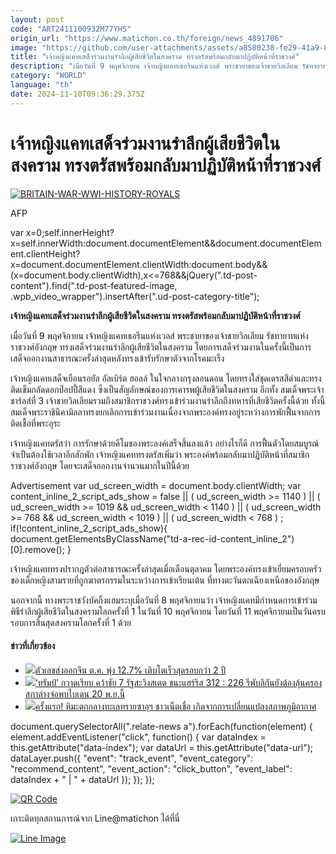 ```yaml
---
layout: post
code: "ART2411100932M77YHS"
origin_url: "https://www.matichon.co.th/foreign/news_4891706"
image: "https://github.com/user-attachments/assets/a8580238-fe29-41a9-8257-6f84fba097a8"
title: "เจ้าหญิงแคทเสด็จร่วมงานรำลึกผู้เสียชีวิตในสงคราม ทรงตรัสพร้อมกลับมาปฏิบัติหน้าที่ราชวงศ์"
description: "เมื่อวันที่ 9 พฤศจิกายน เจ้าหญิงแคทเธอรีนแห่งเวลส์ พระชายาของเจ้าชายวิลเลียม รัชทายาทแห่งราชวงศ์อังกฤษ ทรงเสด็จร่วมงานรำลึกผู้เสียชีวิตในสงคราม โดยการเสด็จร่วมงานในครั้งนี้เป็นการเสด็จออกงานสาธารณะครั้งล่าสุดหลังทรงเข้ารับรักษาตัวจากโรคมะเร็ง"
category: "WORLD"
language: "th"
date: 2024-11-10T09:36:29.375Z
---
```


# เจ้าหญิงแคทเสด็จร่วมงานรำลึกผู้เสียชีวิตในสงคราม ทรงตรัสพร้อมกลับมาปฏิบัติหน้าที่ราชวงศ์

[![](https://www.matichon.co.th/wp-content/uploads/2024/11/728-AFP__20241109__36M2492__v1__HighRes__BritainWarWwiHistoryRoyals.jpg "BRITAIN-WAR-WWI-HISTORY-ROYALS")](https://www.matichon.co.th/wp-content/uploads/2024/11/728-AFP__20241109__36M2492__v1__HighRes__BritainWarWwiHistoryRoyals.jpg)

AFP

var x=0;self.innerHeight?x=self.innerWidth:document.documentElement&&document.documentElement.clientHeight?x=document.documentElement.clientWidth:document.body&&(x=document.body.clientWidth),x<=768&&jQuery(".td-post-content").find(".td-post-featured-image, .wpb\_video\_wrapper").insertAfter(".ud-post-category-title");

**เจ้าหญิงแคทเสด็จร่วมงานรำลึกผู้เสียชีวิตในสงคราม ทรงตรัสพร้อมกลับมาปฏิบัติหน้าที่ราชวงศ์**

เมื่อวันที่ 9 พฤศจิกายน เจ้าหญิงแคทเธอรีนแห่งเวลส์ พระชายาของเจ้าชายวิลเลียม รัชทายาทแห่งราชวงศ์อังกฤษ ทรงเสด็จร่วมงานรำลึกผู้เสียชีวิตในสงคราม โดยการเสด็จร่วมงานในครั้งนี้เป็นการเสด็จออกงานสาธารณะครั้งล่าสุดหลังทรงเข้ารับรักษาตัวจากโรคมะเร็ง

เจ้าหญิงแคทเสด็จเยือนรอยัล อัลเบิร์ต ฮอลล์ ในใจกลางกรุงลอนดอน โดยทรงใส่ชุดเดรสสีดำและทรงติดเข็มกลัดดอกป๊อปปี้สีแดง ซึ่งเป็นสัญลักษณ์ของการเคารพผู้เสียชีวิตในสงคราม อีกทั้ง สมเด็จพระเจ้าชาร์ลส์ที่ 3 เจ้าชายวิลเลียมรวมถึงสมาชิกราชวงศ์ทรงเข้าร่วมงานรำลึกถึงทหารที่เสียชีวิตครั้งนี้ด้วย ทั้งนี้ สมเด็จพระราชินีคามิลลาทรงยกเลิกการเข้าร่วมงานเนื่องจากพระองค์ทรงอยู่ระหว่างการพักฟื้นจากการติดเชื้อที่พระอุระ

เจ้าหญิงแคทตรัสว่า การรักษาด้วยคีโมของพระองค์เสร็จสิ้นลงแล้ว อย่างไรก็ดี การฟื้นตัวโดยสมบูรณ์จำเป็นต้องใช้เวลาอีกสักพัก เจ้าหญิงแคททรงตรัสเพิ่มว่า พระองค์พร้อมกลับมาปฏิบัติหน้าที่สมาชิกราชวงศ์อังกฤษ โดยจะเสด็จออกงานจำนวนมากในปีนี้ด้วย

Advertisement var ud\_screen\_width = document.body.clientWidth; var content\_inline\_2\_script\_ads\_show = false || ( ud\_screen\_width >= 1140 ) || ( ud\_screen\_width >= 1019 && ud\_screen\_width < 1140 ) || ( ud\_screen\_width >= 768 && ud\_screen\_width < 1019 ) || ( ud\_screen\_width < 768 ) ; if(!content\_inline\_2\_script\_ads\_show){ document.getElementsByClassName("td-a-rec-id-content\_inline\_2")\[0\].remove(); }

เจ้าหญิงแคททรงปรากฎตัวต่อสาธารณะครั้งล่าสุดเมื่อเดือนตุลาคม โดยพระองค์ทรงเข้าเยี่ยมครอบครัวของเด็กหญิงสามรายที่ถูกฆาตรกรรมในระหว่างการเข้าเรียนเต้น ที่ทางตะวันตกเฉียงเหนือของอังกฤษ

นอกจากนี้ ทางพระราชวังบัคกิ้งแฮมระบุเมื่อวันที่ 8 พฤศจิกายนว่า เจ้าหญิงแคทมีกำหนดการเข้าร่วมพิธีรำลึกผู้เสียชีวิตในสงครามโลกครั้งที่ 1 ในวันที่ 10 พฤศจิกายน โดยวันที่ 11 พฤศจิกายนเป็นวันครบรอบการสิ้นสุดสงครามโลกครั้งที่ 1 ด้วย

#### ข่าวที่เกี่ยวข้อง

*   [![](https://www.matichon.co.th/wp-content/uploads/2024/11/byd.jpg)ตัวเลขส่งออกจีน ต.ค. พุ่ง 12.7% เติบโตเร็วสุดรอบกว่า 2 ปี](https://www.matichon.co.th/foreign/news_4891630)
*   [![](https://www.matichon.co.th/wp-content/uploads/2024/11/tbd-2.jpg)‘ทรัมป์’ กวาดเรียบ คว้าชัย 7 รัฐสะวิงสเตต ชนะแฮร์ริส 312 : 226 รีพับลิกันยังต้องลุ้นครองสภาล่างจ่อพบไบเดน 20 พ.ย.นี้](https://www.matichon.co.th/foreign/news_4891552)
*   [![](https://www.matichon.co.th/wp-content/uploads/2024/11/saudi4.jpg)ครั้งแรก! หิมะตกกลางทะเลทรายซาอุฯ ชาวเน็ตเชื่อ เกิดจากการเปลี่ยนแปลงสภาพภูมิอากาศ](https://www.matichon.co.th/foreign/news_4891479)

document.querySelectorAll(".relate-news a").forEach(function(element) { element.addEventListener("click", function() { var dataIndex = this.getAttribute("data-index"); var dataUrl = this.getAttribute("data-url"); dataLayer.push({ "event": "track\_event", "event\_category": "recommend\_content", "event\_action": "click\_button", "event\_label": dataIndex + " | " + dataUrl }); }); });

[![QR Code](https://www.matichon.co.th/wp-content/uploads/2023/07/wob1371z.jpg)](https://lin.ee/ht0nDxX)

เกาะติดทุกสถานการณ์จาก Line@matichon ได้ที่นี่

[![Line Image](https://www.matichon.co.th/wp-content/uploads/2023/07/th.png)](https://lin.ee/ht0nDxX)